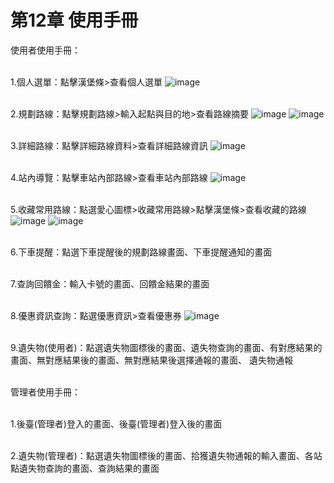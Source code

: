 # 第12章	使用手冊
使用者使用手冊：

<br>1.個人選單：點擊漢堡條>查看個人選單
![image](https://user-images.githubusercontent.com/97924094/201306785-221b7732-f3bd-4c36-a2cb-03e4bcf3f2b0.png)

<br>2.規劃路線：點擊規劃路線>輸入起點與目的地>查看路線摘要
![image](https://user-images.githubusercontent.com/97924094/201291493-fc1b6df4-dce4-4aab-8a96-336db18aefab.png)
![image](https://user-images.githubusercontent.com/97924094/201293373-8cbe1155-a7a8-4f6f-8907-bec292ce3afc.png)

<br>3.詳細路線：點擊詳細路線資料>查看詳細路線資訊
![image](https://user-images.githubusercontent.com/97924094/201293767-fa55aa33-3b92-4277-86f6-d3b42458d7b9.png)

<br>4.站內導覽：點擊車站內部路線>查看車站內部路線
![image](https://user-images.githubusercontent.com/97924094/201295167-25119028-1c8f-4def-9d78-7b32444f7b28.png)

<br>5.收藏常用路線：點選愛心圖標>收藏常用路線>點擊漢堡條>查看收藏的路線
![image](https://user-images.githubusercontent.com/97924094/201299040-5a5900ec-ed8f-4bec-a9a7-c91551cc37c0.png)
![image](https://user-images.githubusercontent.com/97924094/201299122-0963ed01-96dd-42fa-bb05-32a5dc17c85c.png)

<br>6.下車提醒：點選下車提醒後的規劃路線畫面、下車提醒通知的畫面

<br>7.查詢回饋金：輸入卡號的畫面、回饋金結果的畫面 

<br>8.優惠資訊查詢：點選優惠資訊>查看優惠券
![image](https://user-images.githubusercontent.com/97924094/201301551-41a2cc7e-0fa7-427e-9631-f67a43aa9add.png)

<br>9.遺失物(使用者)：點選遺失物圖標後的畫面、遺失物查詢的畫面、有對應結果的畫面、無對應結果後的畫面、無對應結果後選擇通報的畫面、
遺失物通報

<br>管理者使用手冊：

<br>1.後臺(管理者)登入的畫面、後臺(管理者)登入後的畫面

<br>2.遺失物(管理者)：點選遺失物圖標後的畫面、拾獲遺失物通報的輸入畫面、各站點遺失物查詢的畫面、查詢結果的畫面



